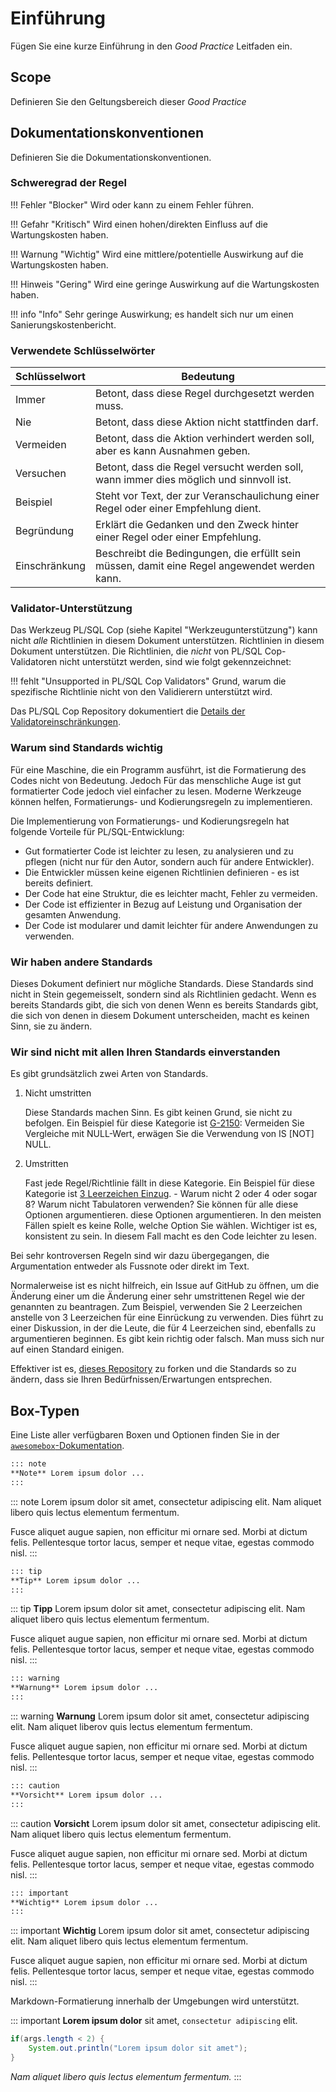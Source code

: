 # Einführung
<!-- markdownlint-configure-file { "MD013": { "tables": false } } -->
Fügen Sie eine kurze Einführung in den *Good Practice* Leitfaden ein.

## Scope

Definieren Sie den Geltungsbereich dieser *Good Practice*

## Dokumentationskonventionen

Definieren Sie die Dokumentationskonventionen.

### Schweregrad der Regel

!!! Fehler "Blocker"
    Wird oder kann zu einem Fehler führen.

!!! Gefahr "Kritisch"
    Wird einen hohen/direkten Einfluss auf die Wartungskosten haben.

!!! Warnung "Wichtig"
    Wird eine mittlere/potentielle Auswirkung auf die Wartungskosten haben.

!!! Hinweis "Gering"
    Wird eine geringe Auswirkung auf die Wartungskosten haben.

!!! info "Info"
    Sehr geringe Auswirkung; es handelt sich nur um einen Sanierungskostenbericht.

### Verwendete Schlüsselwörter

| Schlüsselwort | Bedeutung                                                                                     |
|---------------|-----------------------------------------------------------------------------------------------|
| Immer         | Betont, dass diese Regel durchgesetzt werden muss.                                            |
| Nie           | Betont, dass diese Aktion nicht stattfinden darf.                                             |
| Vermeiden     | Betont, dass die Aktion verhindert werden soll, aber es kann Ausnahmen geben.                 |
| Versuchen     | Betont, dass die Regel versucht werden soll, wann immer dies möglich und sinnvoll ist.        |
| Beispiel      | Steht vor Text, der zur Veranschaulichung einer Regel oder einer Empfehlung dient.            |
| Begründung    | Erklärt die Gedanken und den Zweck hinter einer Regel oder einer Empfehlung.                  |
| Einschränkung | Beschreibt die Bedingungen, die erfüllt sein müssen, damit eine Regel angewendet werden kann. |

### Validator-Unterstützung

Das Werkzeug PL/SQL Cop (siehe Kapitel "Werkzeugunterstützung") kann nicht
*alle* Richtlinien in diesem Dokument unterstützen. Richtlinien in diesem
Dokument unterstützen. Die Richtlinien, die *nicht* von PL/SQL Cop-Validatoren
nicht unterstützt werden, sind wie folgt gekennzeichnet:

!!! fehlt "Unsupported in PL/SQL Cop Validators"
    Grund, warum die spezifische Richtlinie nicht von den Validierern
    unterstützt wird.

Das PL/SQL Cop Repository dokumentiert die 
[Details der Validatoreinschränkungen](https://github.com/Trivadis/plsql-cop-cli/blob/main/validator-limitations.md#guidelines).

### Warum sind Standards wichtig

Für eine Maschine, die ein Programm ausführt, ist die Formatierung des Codes
nicht von Bedeutung. Jedoch Für das menschliche Auge ist gut formatierter Code
jedoch viel einfacher zu lesen. Moderne Werkzeuge können helfen, Formatierungs-
und Kodierungsregeln zu implementieren.

Die Implementierung von Formatierungs- und Kodierungsregeln hat folgende
Vorteile für PL/SQL-Entwicklung:

- Gut formatierter Code ist leichter zu lesen, zu analysieren und zu pflegen
  (nicht nur für den  Autor, sondern auch für andere Entwickler).
- Die Entwickler müssen keine eigenen Richtlinien definieren - es ist bereits
  definiert.
- Der Code hat eine Struktur, die es leichter macht, Fehler zu vermeiden.
- Der Code ist effizienter in Bezug auf Leistung und Organisation der
  gesamten Anwendung.
- Der Code ist modularer und damit leichter für andere Anwendungen zu verwenden.

### Wir haben andere Standards

Dieses Dokument definiert nur mögliche Standards. Diese Standards sind nicht in
Stein gegemeisselt, sondern sind als Richtlinien gedacht. Wenn es bereits
Standards gibt, die sich von denen Wenn es bereits Standards gibt, die sich von
denen in diesem Dokument unterscheiden, macht es keinen Sinn, sie zu ändern.

### Wir sind nicht mit allen Ihren Standards einverstanden

Es gibt grundsätzlich zwei Arten von Standards.

1. Nicht umstritten

    Diese Standards machen Sinn. Es gibt keinen Grund, sie nicht zu befolgen.
    Ein Beispiel für diese Kategorie ist
    [G-2150](../../4-language-usage/2-variables-and-types/1-general/g-2150):
    Vermeiden Sie Vergleiche mit NULL-Wert, erwägen Sie die Verwendung von IS
    [NOT] NULL.

2. Umstritten

    Fast jede Regel/Richtlinie fällt in diese Kategorie. Ein Beispiel für diese
    Kategorie ist
    [3 Leerzeichen Einzug](../../3-coding-style/coding-style/#rules). - Warum
    nicht 2 oder 4 oder sogar 8? Warum nicht Tabulatoren verwenden? Sie
    können für alle diese Optionen argumentieren. diese Optionen argumentieren.
    In den meisten Fällen spielt es keine Rolle, welche Option Sie wählen.
    Wichtiger ist es, konsistent zu sein. In diesem Fall macht es den Code
    leichter zu lesen.

Bei sehr kontroversen Regeln sind wir dazu übergegangen, die Argumentation
entweder als Fussnote oder direkt im Text.

Normalerweise ist es nicht hilfreich, ein Issue auf GitHub zu öffnen, um die
Änderung einer um die Änderung einer sehr umstrittenen Regel wie der genannten
zu beantragen. Zum Beispiel, verwenden Sie 2 Leerzeichen anstelle von 3
Leerzeichen für eine Einrückung zu verwenden. Dies führt zu einer Diskussion,
in der die Leute, die für 4 Leerzeichen sind, ebenfalls zu argumentieren
beginnen. Es gibt kein richtig oder falsch. Man muss sich nur auf einen Standard
einigen.

Effektiver ist es,
[dieses Repository](https://github.com/Trivadis/plsql-and-sql-coding-guidelines)
zu forken und die Standards so zu ändern, dass sie Ihren
Bedürfnissen/Erwartungen entsprechen.

## Box-Typen

Eine Liste aller verfügbaren Boxen und Optionen finden Sie in der
[`awesomebox`-Dokumentation](https://ctan.org/pkg/awesomebox).

```Markdown
::: note
**Note** Lorem ipsum dolor ...
:::
```

::: note
Lorem ipsum dolor sit amet, consectetur adipiscing elit. Nam aliquet libero
quis lectus elementum fermentum.

Fusce aliquet augue sapien, non efficitur mi ornare sed. Morbi at dictum
felis. Pellentesque tortor lacus, semper et neque vitae, egestas commodo nisl.
:::

```Markdown
::: tip
**Tip** Lorem ipsum dolor ...
:::
```

::: tip
**Tipp** Lorem ipsum dolor sit amet, consectetur adipiscing elit. Nam aliquet
libero quis lectus elementum fermentum.

Fusce aliquet augue sapien, non efficitur mi ornare sed. Morbi at dictum
felis. Pellentesque tortor lacus, semper et neque vitae, egestas commodo nisl.
:::

```Markdown
::: warning
**Warnung** Lorem ipsum dolor ...
:::
```

::: warning
**Warnung** Lorem ipsum dolor sit amet, consectetur adipiscing elit. Nam aliquet
liberov quis lectus elementum fermentum.

Fusce aliquet augue sapien, non efficitur mi ornare sed. Morbi at dictum
felis. Pellentesque tortor lacus, semper et neque vitae, egestas commodo nisl.
:::

```Markdown
::: caution
**Vorsicht** Lorem ipsum dolor ...
:::
```

::: caution
**Vorsicht** Lorem ipsum dolor sit amet, consectetur adipiscing elit. Nam
aliquet libero quis lectus elementum fermentum.

Fusce aliquet augue sapien, non efficitur mi ornare sed. Morbi at dictum
felis. Pellentesque tortor lacus, semper et neque vitae, egestas commodo nisl.
:::

```Markdown
::: important
**Wichtig** Lorem ipsum dolor ...
:::
```

::: important
**Wichtig** Lorem ipsum dolor sit amet, consectetur adipiscing elit. Nam aliquet
libero quis lectus elementum fermentum.

Fusce aliquet augue sapien, non efficitur mi ornare sed. Morbi at dictum
felis. Pellentesque tortor lacus, semper et neque vitae, egestas commodo nisl.
:::

Markdown-Formatierung innerhalb der Umgebungen wird unterstützt.

::: important
**Lorem ipsum dolor** sit amet, `consectetur adipiscing` elit.

```JAVA
if(args.length < 2) {
    System.out.println("Lorem ipsum dolor sit amet");
}
```

*Nam aliquet libero
quis lectus elementum fermentum.*
:::
